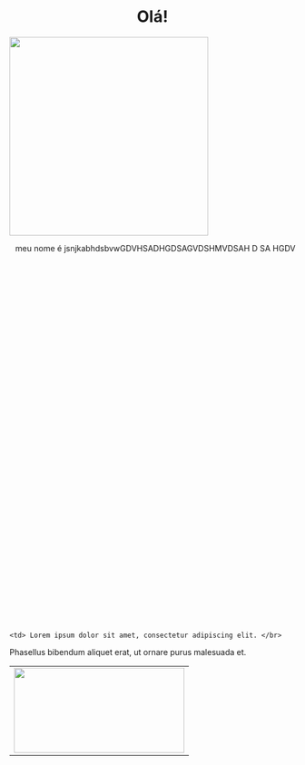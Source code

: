 

<h1 align="center">Olá!</h1>
 <img src="https://media.discordapp.net/attachments/816888490955636747/864919456953401354/31_Sem_Titulo_20210714034422.png?width=497&height=472"  width="350">
 <p align="right" style = "margin-bottom: 500pt; display: block">meu nome é jsnjkabhdsbvwGDVHSADHGDSAGVDSHMVDSAH D SA HGDV</p>
 <table>
  <tr>
    <td><img  width="300" height="150" src='http://i.stack.imgur.com/dioLI.png'/></td>
    
    <td> Lorem ipsum dolor sit amet, consectetur adipiscing elit. </br>
Phasellus bibendum aliquet erat, ut ornare purus malesuada et.</td> 
  </tr>
 
</table>
